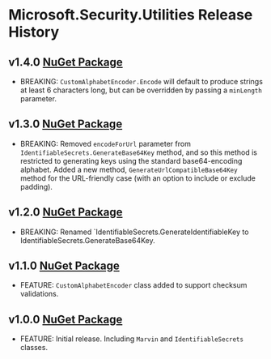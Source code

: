 # Microsoft.Security.Utilities Release History

## **v1.4.0** [NuGet Package](https://www.nuget.org/packages/Microsoft.Security.Utilities/1.4.0)
* BREAKING: `CustomAlphabetEncoder.Encode` will default to produce strings at least 6 characters long, but can be overridden by passing a `minLength` parameter.

## **v1.3.0** [NuGet Package](https://www.nuget.org/packages/Microsoft.Security.Utilities/1.3.0)
* BREAKING: Removed `encodeForUrl` parameter from `IdentifiableSecrets.GenerateBase64Key` method, and so this method is restricted to generating keys using the standard base64-encoding alphabet. Added a new method, `GenerateUrlCompatibleBase64Key` method for the URL-friendly case (with an option to include or exclude padding).

## **v1.2.0** [NuGet Package](https://www.nuget.org/packages/Microsoft.Security.Utilities/1.2.0)
* BREAKING: Renamed `IdentifiableSecrets.GenerateIdentifiableKey to IdentifiableSecrets.GenerateBase64Key.

## **v1.1.0** [NuGet Package](https://www.nuget.org/packages/Microsoft.Security.Utilities/1.1.0)
* FEATURE: `CustomAlphabetEncoder` class added to support checksum validations.

## **v1.0.0** [NuGet Package](https://www.nuget.org/packages/Microsoft.Security.Utilities/1.0.0)
* FEATURE: Initial release. Including `Marvin` and `IdentifiableSecrets` classes.